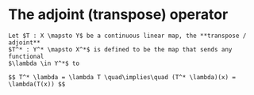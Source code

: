 # The adjoint (transpose) operator


```{prf:definition}
Let $T : X \mapsto Y$ be a continuous linear map, the **transpose / adjoint**
$T^* : Y^* \mapsto X^*$ is defined to be the map that sends any functional
$\lambda \in Y^*$ to

$$ T^* \lambda = \lambda T \quad\implies\quad (T^* \lambda)(x) = \lambda(T(x)) $$

```

